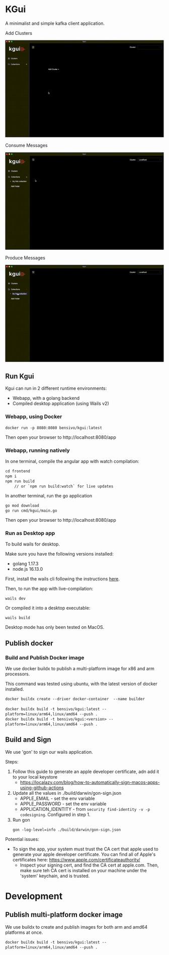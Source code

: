 # KGui
A minimalist and simple kafka client application.

Add Clusters

![](./media/add-cluster.gif)

Consume Messages

![](./media/consume.gif)

Produce Messages

![](./media/produce.gif)

## Run Kgui

Kgui can run in 2 different runtime environments:
- Webapp, with a golang backend
- Compiled desktop application (using Wails v2)

### Webapp, using Docker
```
docker run -p 8080:8080 bensivo/kgui:latest
```

Then open your browser to http://localhost:8080/app

### Webapp, running natively

In one terminal, compile the angular app with watch compilation:
```
cd frontend
npm i
npm run build
    // or `npm run build:watch` for live updates
```

In another terminal, run the go application
```
go mod download
go run cmd/kgui/main.go
```

Then open your browser to http://localhost:8080/app

### Run as Desktop app
To build wails for desktop.

Make sure you have the following versions installed:
- golang 1.17.3
- node.js 16.13.0

First, install the wails cli following the instructions [here](https://wails.io/docs/gettingstarted/installation/).

Then, to run the app with live-compilation:
```
wails dev
```

Or compiled it into a desktop executable:
```
wails build
```

Desktop mode has only been tested on MacOS.

## Publish docker
### Build and Publish Docker image
We use docker buildx to publish a multi-platform image for x86 and arm processors.

This command was tested using ubuntu, with the latest version of docker installed.

```
docker buildx create --driver docker-container  --name builder

docker buildx build -t bensivo/kgui:latest --platform=linux/arm64,linux/amd64 --push .
docker buildx build -t bensivo/kgui:<version> --platform=linux/arm64,linux/amd64 --push .
```


## Build and Sign
We use 'gon' to sign our wails application.

Steps:

1. Follow this guide to generate an apple developer certificate, adn add it to your local keystore
   - https://localazy.com/blog/how-to-automatically-sign-macos-apps-using-github-actions
2. Update all the values in ./build/darwin/gon-sign.json
   - APPLE_EMAIL - set the env variable
   - APPLE_PASSWORD - set the env variable
   - APPLICATION_IDENTITY - from `security find-identity -v -p codesigning`. Configured in step 1.
3. Run gon
    ```
    gon -log-level=info ./build/darwin/gon-sign.json
    ```

Potential issues:
- To sign the app, your system must trust the CA cert that apple used to generate your apple developer certificate. You can find all of Apple's certificates here: https://www.apple.com/certificateauthority/ 
  - Inspect your signing cert, and find the CA cert at apple.com. Then, make sure teh CA cert is installed on your machine under the 'system' keychain, and is trusted.

# Development
## Publish multi-platform docker image

We use buildx to create and publish images for both arm and amd64 platforms at once.

```
docker buildx build -t bensivo/kgui:latest --platform=linux/arm64,linux/amd64 --push .
```
